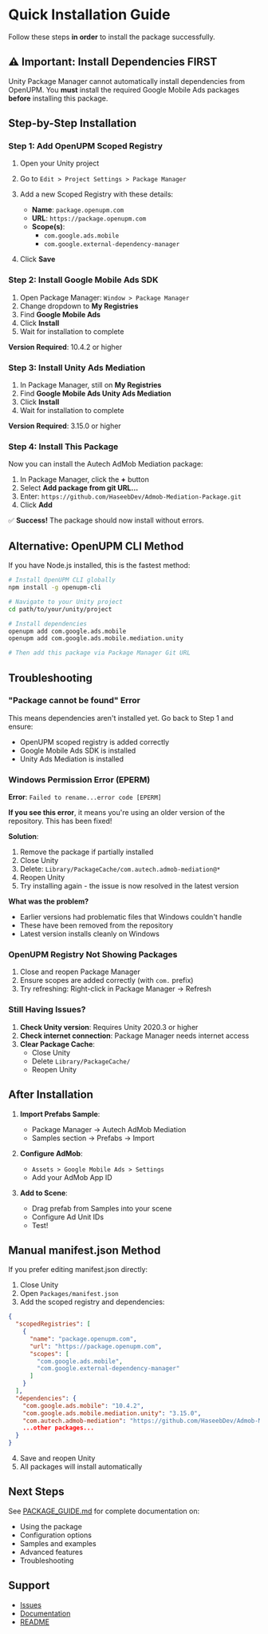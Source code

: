 # Quick Installation Guide

Follow these steps **in order** to install the package successfully.

## ⚠️ Important: Install Dependencies FIRST

Unity Package Manager cannot automatically install dependencies from OpenUPM. You **must** install the required Google Mobile Ads packages **before** installing this package.

## Step-by-Step Installation

### Step 1: Add OpenUPM Scoped Registry

1. Open your Unity project
2. Go to `Edit > Project Settings > Package Manager`
3. Add a new Scoped Registry with these details:
   - **Name**: `package.openupm.com`
   - **URL**: `https://package.openupm.com`
   - **Scope(s)**:
     - `com.google.ads.mobile`
     - `com.google.external-dependency-manager`

4. Click **Save**

### Step 2: Install Google Mobile Ads SDK

1. Open Package Manager: `Window > Package Manager`
2. Change dropdown to **My Registries**
3. Find **Google Mobile Ads**
4. Click **Install**
5. Wait for installation to complete

**Version Required**: 10.4.2 or higher

### Step 3: Install Unity Ads Mediation

1. In Package Manager, still on **My Registries**
2. Find **Google Mobile Ads Unity Ads Mediation**
3. Click **Install**
4. Wait for installation to complete

**Version Required**: 3.15.0 or higher

### Step 4: Install This Package

Now you can install the Autech AdMob Mediation package:

1. In Package Manager, click the **+** button
2. Select **Add package from git URL...**
3. Enter: `https://github.com/HaseebDev/Admob-Mediation-Package.git`
4. Click **Add**

✅ **Success!** The package should now install without errors.

## Alternative: OpenUPM CLI Method

If you have Node.js installed, this is the fastest method:

```bash
# Install OpenUPM CLI globally
npm install -g openupm-cli

# Navigate to your Unity project
cd path/to/your/unity/project

# Install dependencies
openupm add com.google.ads.mobile
openupm add com.google.ads.mobile.mediation.unity

# Then add this package via Package Manager Git URL
```

## Troubleshooting

### "Package cannot be found" Error

This means dependencies aren't installed yet. Go back to Step 1 and ensure:
- OpenUPM scoped registry is added correctly
- Google Mobile Ads SDK is installed
- Unity Ads Mediation is installed

### Windows Permission Error (EPERM)

**Error**: `Failed to rename...error code [EPERM]`

**If you see this error**, it means you're using an older version of the repository. This has been fixed!

**Solution**:
1. Remove the package if partially installed
2. Close Unity
3. Delete: `Library/PackageCache/com.autech.admob-mediation@*`
4. Reopen Unity
5. Try installing again - the issue is now resolved in the latest version

**What was the problem?**
- Earlier versions had problematic files that Windows couldn't handle
- These have been removed from the repository
- Latest version installs cleanly on Windows

### OpenUPM Registry Not Showing Packages

1. Close and reopen Package Manager
2. Ensure scopes are added correctly (with `com.` prefix)
3. Try refreshing: Right-click in Package Manager → Refresh

### Still Having Issues?

1. **Check Unity version**: Requires Unity 2020.3 or higher
2. **Check internet connection**: Package Manager needs internet access
3. **Clear Package Cache**:
   - Close Unity
   - Delete `Library/PackageCache/`
   - Reopen Unity

## After Installation

1. **Import Prefabs Sample**:
   - Package Manager → Autech AdMob Mediation
   - Samples section → Prefabs → Import

2. **Configure AdMob**:
   - `Assets > Google Mobile Ads > Settings`
   - Add your AdMob App ID

3. **Add to Scene**:
   - Drag prefab from Samples into your scene
   - Configure Ad Unit IDs
   - Test!

## Manual manifest.json Method

If you prefer editing manifest.json directly:

1. Close Unity
2. Open `Packages/manifest.json`
3. Add the scoped registry and dependencies:

```json
{
  "scopedRegistries": [
    {
      "name": "package.openupm.com",
      "url": "https://package.openupm.com",
      "scopes": [
        "com.google.ads.mobile",
        "com.google.external-dependency-manager"
      ]
    }
  ],
  "dependencies": {
    "com.google.ads.mobile": "10.4.2",
    "com.google.ads.mobile.mediation.unity": "3.15.0",
    "com.autech.admob-mediation": "https://github.com/HaseebDev/Admob-Mediation-Package.git",
    ...other packages...
  }
}
```

4. Save and reopen Unity
5. All packages will install automatically

## Next Steps

See [PACKAGE_GUIDE.md](PACKAGE_GUIDE.md) for complete documentation on:
- Using the package
- Configuration options
- Samples and examples
- Advanced features
- Troubleshooting

## Support

- [Issues](https://github.com/HaseebDev/Admob-Mediation-Package/issues)
- [Documentation](Documentation~/)
- [README](README.md)
